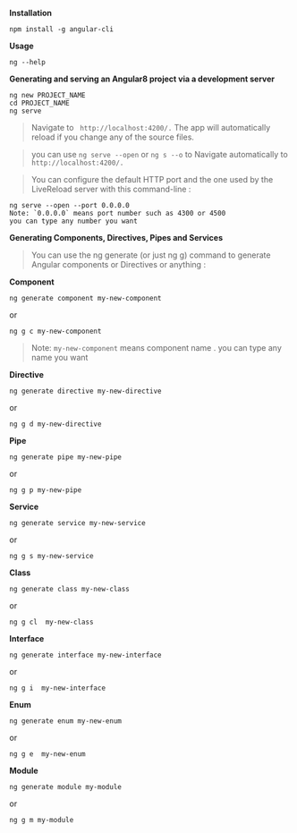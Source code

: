 

**Installation**

``` 
npm install -g angular-cli 
```



**Usage**

```
ng --help 
```



**Generating and serving an Angular8 project via a development server**

```
ng new PROJECT_NAME
cd PROJECT_NAME
ng serve
```
>Navigate to ``` http://localhost:4200/.``` The app will automatically reload if you change any of the source files.

>you can use ``` ng serve --open ``` or ``` ng s --o ``` to Navigate automatically to ``` http://localhost:4200/.```  

>You can configure the default HTTP port and the one used by the LiveReload server with this command-line :

```
ng serve --open --port 0.0.0.0
Note: `0.0.0.0` means port number such as 4300 or 4500 
you can type any number you want 
```




**Generating Components, Directives, Pipes and Services**

>You can use the ng generate (or just ng g) command to generate Angular components or Directives or anything :


**Component**

```
ng generate component my-new-component
```

or 

```
ng g c my-new-component
```

> Note: `my-new-component` means component name . you can type any name you want 


**Directive**

```
ng generate directive my-new-directive
```

or 

```
ng g d my-new-directive
```

**Pipe**


```
ng generate pipe my-new-pipe
```

or 

```
ng g p my-new-pipe
```


**Service**


```
ng generate service my-new-service
```

or 

```
ng g s my-new-service
```

**Class**


```
ng generate class my-new-class
```

or 

```
ng g cl  my-new-class
```

**Interface**


```
ng generate interface my-new-interface
```

or 

```
ng g i  my-new-interface
```

**Enum**


```
ng generate enum my-new-enum
```

or 

```
ng g e  my-new-enum
```

**Module**


```
ng generate module my-module
```

or 

```
ng g m my-module
```

